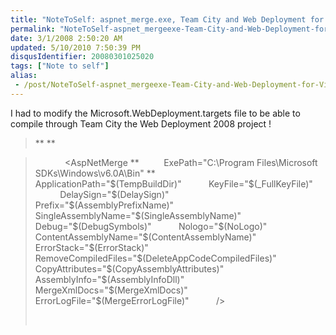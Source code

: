 ```yaml
---
title: "NoteToSelf: aspnet_merge.exe, Team City and Web Deployment for Visual Studio 2008"
permalink: "NoteToSelf-aspnet_mergeexe-Team-City-and-Web-Deployment-for-Visual-Studio-2008"
date: 3/1/2008 2:50:20 AM
updated: 5/10/2010 7:50:39 PM
disqusIdentifier: 20080301025020
tags: ["Note to self"]
alias:
 - /post/NoteToSelf-aspnet_mergeexe-Team-City-and-Web-Deployment-for-Visual-Studio-2008.aspx/index.html
---
```

I had to modify the Microsoft.WebDeployment.targets file to be able to compile through Team City the Web Deployment 2008 project !

> **<!-- Changed KEL ExePath="$(FrameworkSDKDir)bin" --> **
<!-- more -->
> 
>     <Target Name="AspNetMerge" Condition="'$(UseMerge)' == 'true'" DependsOnTargets="$(MergeDependsOn)">
>         <AspNetMerge
> **          ExePath="C:\Program Files\Microsoft SDKs\Windows\v6.0A\Bin"
> **          ApplicationPath="$(TempBuildDir)"
>           KeyFile="$(_FullKeyFile)"
>           DelaySign="$(DelaySign)"
>           Prefix="$(AssemblyPrefixName)"
>           SingleAssemblyName="$(SingleAssemblyName)"
>           Debug="$(DebugSymbols)"
>           Nologo="$(NoLogo)"
>           ContentAssemblyName="$(ContentAssemblyName)"
>           ErrorStack="$(ErrorStack)"
>           RemoveCompiledFiles="$(DeleteAppCodeCompiledFiles)"
>           CopyAttributes="$(CopyAssemblyAttributes)"
>           AssemblyInfo="$(AssemblyInfoDll)"
>           MergeXmlDocs="$(MergeXmlDocs)"
>           ErrorLogFile="$(MergeErrorLogFile)"
>           />
> 
>         <CreateItem Include="$(TempBuildDir)**\*.*">
>             <Output ItemName="PrecompiledOutput" TaskParameter="Include" />
>         </CreateItem>
>     </Target>
